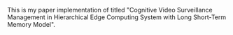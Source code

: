 This is my paper implementation of titled "Cognitive Video Surveillance Management in Hierarchical Edge Computing System with Long Short-Term Memory Model". 
